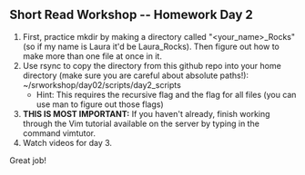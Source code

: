 ## Short Read Workshop -- Homework Day 2

1. First, practice mkdir by making a directory called "<your_name>_Rocks" (so if my name is Laura it'd be Laura_Rocks). Then figure out how to make more than one file at once in it.
2. Use rsync to copy the directory from this github repo into your home directory (make sure you are careful about absolute paths!): ~/srworkshop/day02/scripts/day2_scripts
	- Hint: This requires the recursive flag and the flag for all files (you can use man to figure out those flags)
3. **THIS IS MOST IMPORTANT:** If you haven't already, finish working through the Vim tutorial available on the server by typing in the command vimtutor.
4. Watch videos for day 3.

Great job!
